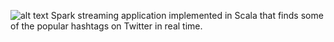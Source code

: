 ![alt text](https://acadgild.com/blog/wp-content/uploads/2017/02/Twitter-sentiment-analysis-using-spark.jpg)
Spark streaming application implemented in Scala that finds some of the popular hashtags on Twitter in real time.
